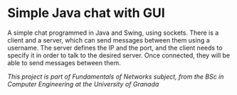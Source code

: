 # Simple Java chat with GUI

A simple chat programmed in Java and Swing, using sockets. There is a client and a server, which can
send messages between them using a username. The server defines the IP and the port, and the
client needs to specify it in order to talk to the desired server. Once connected, they will be
able to send messages between them.

*This project is part of Fundamentals of Networks subject, from the BSc in Computer Engineering at 
the University of Granada*
